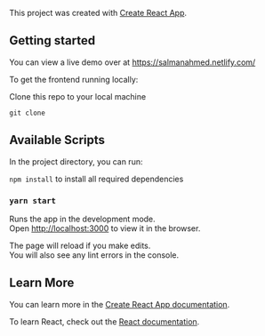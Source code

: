 This project was created with [Create React App](https://github.com/facebook/create-react-app).

## Getting started

You can view a live demo over at https://salmanahmed.netlify.com/

To get the frontend running locally:

Clone this repo to your local machine 

```
git clone 
```


## Available Scripts

In the project directory, you can run:

`npm install` to install all required dependencies

### `yarn start`

Runs the app in the development mode.<br />
Open [http://localhost:3000](http://localhost:3000) to view it in the browser.

The page will reload if you make edits.<br />
You will also see any lint errors in the console.

## Learn More

You can learn more in the [Create React App documentation](https://facebook.github.io/create-react-app/docs/getting-started).

To learn React, check out the [React documentation](https://reactjs.org/).
